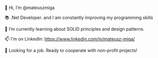 👋 Hi, I’m @mateuszmiga

:books: .Net Developer. and I am constantly improving my programming skills

🌱 I’m currently learning about SOLID principles and design patterns.

📫 I'm on LinkedIn: https://www.linkedin.com/in/mateusz-miga/

:eyes: Looking for a job. Ready to cooperate with non-profit projects!

<!---
mateuszmiga/mateuszmiga is a ✨ special ✨ repository because its `README.md` (this file) appears on your GitHub profile.
You can click the Preview link to take a look at your changes.
--->
